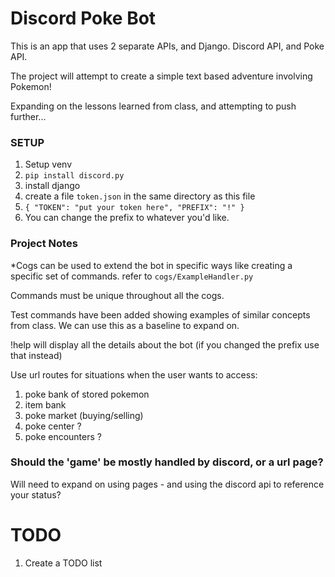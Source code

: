 # Discord Poke Bot

This is an app that uses 2 separate APIs, and Django.
Discord API, and Poke API.

The project will attempt to create a simple text based adventure
involving Pokemon!

Expanding on the lessons learned from class, and attempting to push further...

### SETUP

1. Setup venv
2. `pip install discord.py`
3. install django
4. create a file `token.json` in the same directory as this file
5. `{
"TOKEN": "put your token here",
"PREFIX": "!"
}`
6. You can change the prefix to whatever you'd like.

### Project Notes
*Cogs can be used to extend the bot in specific ways like creating a specific set of commands.
refer to `cogs/ExampleHandler.py`

Commands must be unique throughout all the cogs.

Test commands have been added showing examples of similar concepts from class.
We can use this as a baseline to expand on.

!help will display all the details about the bot (if you changed the prefix use that instead)

Use url routes for situations when the user wants to access:
1. poke bank of stored pokemon
2. item bank
3. poke market (buying/selling)
4. poke center ?
5. poke encounters ?


### Should the 'game' be mostly handled by discord, or a url page?
Will need to expand on using pages - and using the discord api to reference your status?

# TODO
1. Create a TODO list

